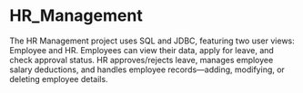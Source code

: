 # HR_Management
The HR Management project uses SQL and JDBC, featuring two user views: Employee and HR. Employees can view their data, apply for leave, and check approval status. HR approves/rejects leave, manages employee salary deductions, and handles employee records—adding, modifying, or deleting employee details.
